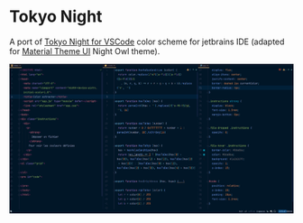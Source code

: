 # Tokyo Night

A port of [Tokyo Night for VSCode](https://github.com/enkia/tokyo-night-vscode-theme) color scheme for jetbrains IDE (adapted for [Material Theme UI](https://plugins.jetbrains.com/plugin/8006-material-theme-ui) Night Owl theme). 

![Preview](screenshot.png)
